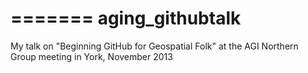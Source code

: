 
=======
aging_githubtalk
================

My talk on "Beginning GitHub for Geospatial Folk" at the AGI Northern Group meeting in York, November 2013


